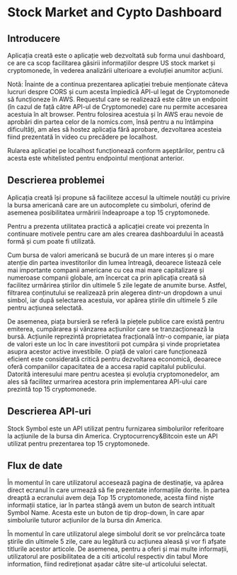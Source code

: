 # Stock Market and Cypto Dashboard

## Introducere

Aplicația creată este o aplicație web dezvoltată sub forma unui dashboard, ce are ca scop facilitarea găsirii informațiilor despre US stock market și cryptomonede, în vederea analizării ulterioare a evoluției anumitor acțiuni.

Notă: Înainte de a continua prezentarea aplicației trebuie menționate câteva lucruri despre CORS și cum acesta împiedică API-ul legat de Cryptomonede să funcționeze în AWS. Requestul care se realizează este către un endpoint (în cazul de față către API-ul de Cryptomonede) care nu permite accesarea acestuia în alt browser. Pentru folosirea acestuia și în AWS erau nevoie de aprobări din partea celor de la nomics.com, însă pentru a nu întâmpina dificultăți, am ales să hostez aplicația fără aprobare, dezvoltarea acesteia fiind prezentată în video cu precădere pe localhost.

Rularea aplicației pe localhost funcționează conform așeptărilor, pentru că acesta este whitelisted pentru endpointul menționat anterior.

## Descrierea problemei
Aplicația creată își propune să faciliteze accesul la ultimele noutăți cu privire la bursa americană care are un autocomplete cu simboluri, oferind de asemenea posibilitatea urmăririi îndeaproape a top 15 cryptomonede.

Pentru a prezenta utilitatea practică a aplicației create voi prezenta în continuare motivele pentru care am ales crearea dashboardului în această formă și cum poate fi utilizată.

Cum bursa de valori americană se bucură de un mare interes și o mare atenție din partea investitorilor din lumea întreagă, deoarece listează cele mai importante companii americane cu cea mai mare capitalizare și numeroase companii globale, am încercat ca prin aplicația creată să facilitez urmărirea știrilor din ultimele 5 zile legate de anumite burse. Astfel, filtrarea conținutului se realizează prin alegerea dintr-un dropdown a unui simbol, iar după selectarea acestuia, vor apărea știrile din ultimele 5 zile pentru acțiunea selectată.

 De asemenea, piața bursieră se referă la piețele publice care există pentru emiterea, cumpărarea și vânzarea acțiunilor care se tranzacționează la bursă. Acțiunile reprezintă proprietatea fracțională într-o companie, iar piața de valori este un loc în care investitorii pot cumpăra și vinde proprietatea asupra acestor active investibile. O piață de valori care funcționează eficient este considerată critică pentru dezvoltarea economică, deoarece oferă companiilor capacitatea de a accesa rapid capitalul publicului. Datorită interesului mare pentru acestea și evoluția cryptomonedelor, am ales să facilitez urmarirea acestora prin implementarea API-ului care prezintă top 15 cryptomonede.

## Descrierea API-uri
Stock Symbol este un API utilizat pentru furnizarea simbolurilor referitoare la acțiunile de la bursa din America.
Cryptocurrency&Bitcoin este un API utilizat pentru prezentarea top 15 cryptomonede.

## Flux de date
În momentul în care utilizatorul accesează pagina de destinație, va apărea direct ecranul în care urmează să fie prezentate informațiile dorite. În partea dreaptă a ecranului avem deja Top 15 cryptomonede, acesta fiind niște informații statice, iar în partea stângă avem un buton de search intitualt Symbol Name. Acesta este un buton de tip drop-down, în care apar simbolurile tuturor acțiunilor de la bursa din America. 

În momentul în care utilizatorul alege simbolul dorit se vor preîncărca toate știrile din ultimele 5 zile, care au legătură cu acțiunea aleasă și vor fi afșate titlurile acestor articole. De asemenea, pentru a oferi și mai multe informații, utilizatorul are posibilitatea de a citi articolul respectiv din tabul More information, fiind redireționat așadar către site-ul articolului selectat.





